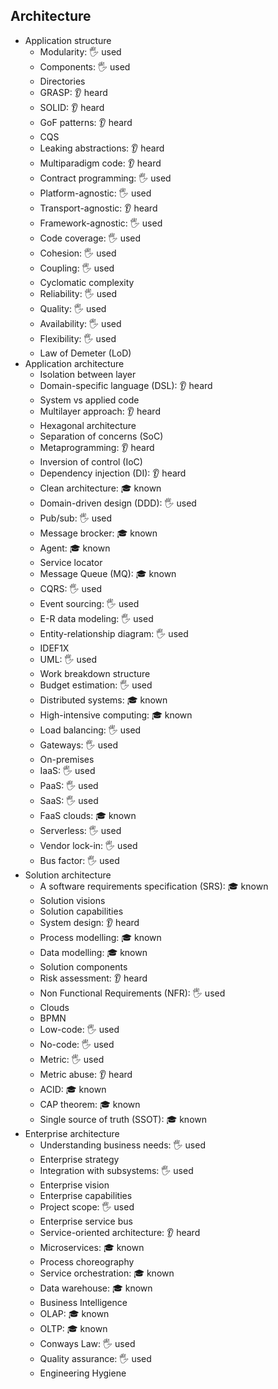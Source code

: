 ## Architecture

- Application structure
  - Modularity: 🖐️ used
  - Components: 🖐️ used
  - Directories
  - GRASP: 👂 heard
  - SOLID: 👂 heard
  - GoF patterns: 👂 heard
  - CQS
  - Leaking abstractions: 👂 heard
  - Multiparadigm code: 👂 heard
  - Contract programming: 🖐️ used
  - Platform-agnostic: 🖐️ used
  - Transport-agnostic: 👂 heard
  - Framework-agnostic: 🖐️ used
  - Code coverage: 🖐️ used
  - Cohesion: 🖐️ used
  - Coupling: 🖐️ used
  - Cyclomatic complexity
  - Reliability: 🖐️ used
  - Quality: 🖐️ used
  - Availability: 🖐️ used
  - Flexibility: 🖐️ used
  - Law of Demeter (LoD)
- Application architecture
  - Isolation between layer
  - Domain-specific language (DSL): 👂 heard
  - System vs applied code
  - Multilayer approach: 👂 heard
  - Hexagonal architecture
  - Separation of concerns (SoC)
  - Metaprogramming: 👂 heard
  - Inversion of control (IoC)
  - Dependency injection (DI): 👂 heard
  - Clean architecture: 🎓 known
  - Domain-driven design (DDD): 🖐️ used
  - Pub/sub: 🖐️ used
  - Message brocker: 🎓 known
  - Agent: 🎓 known
  - Service locator
  - Message Queue (MQ): 🎓 known
  - CQRS: 🖐️ used
  - Event sourcing: 🖐️ used
  - E-R data modeling: 🖐️ used
  - Entity-relationship diagram: 🖐️ used
  - IDEF1X
  - UML: 🖐️ used
  - Work breakdown structure
  - Budget estimation: 🖐️ used
  - Distributed systems: 🎓 known
  - High-intensive computing: 🎓 known
  - Load balancing: 🖐️ used
  - Gateways: 🖐️ used
  - On-premises
  - IaaS: 🖐️ used
  - PaaS: 🖐️ used
  - SaaS: 🖐️ used
  - FaaS clouds: 🎓 known
  - Serverless: 🖐️ used
  - Vendor lock-in: 🖐️ used
  - Bus factor: 🖐️ used
- Solution architecture
  - A software requirements specification (SRS): 🎓 known
  - Solution visions
  - Solution capabilities
  - System design: 👂 heard
  - Process modelling: 🎓 known
  - Data modelling: 🎓 known
  - Solution components
  - Risk assessment: 👂 heard
  - Non Functional Requirements (NFR): 🖐️ used
  - Clouds
  - BPMN
  - Low-code: 🖐️ used
  - No-code: 🖐️ used
  - Metric: 🖐️ used
  - Metric abuse: 👂 heard
  - ACID: 🎓 known
  - CAP theorem: 🎓 known
  - Single source of truth (SSOT): 🎓 known
- Enterprise architecture
  - Understanding business needs: 🖐️ used
  - Enterprise strategy
  - Integration with subsystems: 🖐️ used
  - Enterprise vision
  - Enterprise capabilities
  - Project scope: 🖐️ used
  - Enterprise service bus
  - Service-oriented architecture: 👂 heard
  - Microservices: 🎓 known
  - Process choreography
  - Service orchestration: 🎓 known
  - Data warehouse: 🎓 known
  - Business Intelligence
  - OLAP: 🎓 known
  - OLTP: 🎓 known
  - Conways Law: 🖐️ used
  - Quality assurance: 🖐️ used
  - Engineering Hygiene
